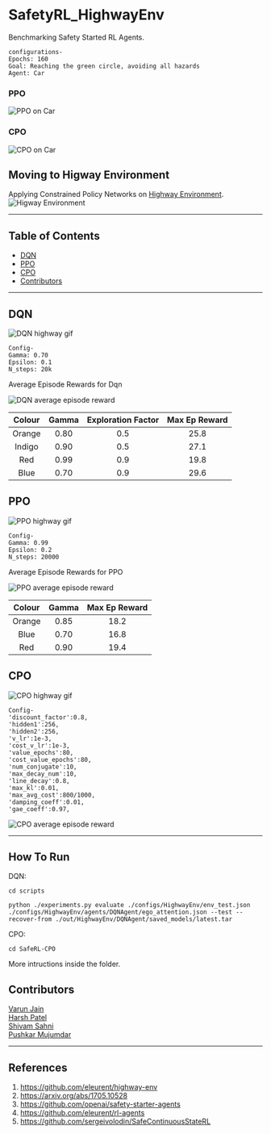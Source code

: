 # SafetyRL_HighwayEnv


Benchmarking Safety Started RL Agents.

```
configurations-
Epochs: 160
Goal: Reaching the green circle, avoiding all hazards
Agent: Car
```

### PPO

![PPO on Car](gifs/ppo_160.gif)

### CPO

![CPO on Car](gifs/cpo_160.gif)

## Moving to Higway Environment

Applying Constrained Policy Networks on [Highway Environment](https://github.com/eleurent/highway-env).
![Higway Environment](gifs/highway.gif)

---

## Table of Contents

- [DQN](#dqn)
- [PPO](#ppo)
- [CPO](#cpo)
- [Contributors](#contributors)

---

## DQN

![DQN highway gif](gifs/dqn.gif)

```
Config-
Gamma: 0.70
Epsilon: 0.1
N_steps: 20k
```

Average Episode Rewards for Dqn

![DQN average episode reward](gifs/dqnresults.png)

| Colour | Gamma | Exploration Factor | Max Ep Reward |
| :----: | :---: | :----------------: | :-----------: |
| Orange | 0.80  |        0.5         |     25.8      |
| Indigo | 0.90  |        0.5         |     27.1      |
|  Red   | 0.99  |        0.9         |     19.8      |
|  Blue  | 0.70  |        0.9         |     29.6      |

## PPO

![PPO highway gif](gifs/ppo_highway.gif)

```
Config-
Gamma: 0.99
Epsilon: 0.2
N_steps: 20000
```

Average Episode Rewards for PPO

![PPO average episode reward](gifs/pporesults.png)

| Colour | Gamma | Max Ep Reward |
| :----: | :---: | :-----------: |
| Orange | 0.85  |     18.2      |
|  Blue  | 0.70  |     16.8      |
|  Red   | 0.90  |     19.4      |

## CPO

![CPO highway gif](gifs/cpo.gif)

```
Config-
'discount_factor':0.8,
'hidden1':256,
'hidden2':256,
'v_lr':1e-3,
'cost_v_lr':1e-3,
'value_epochs':80,
'cost_value_epochs':80,
'num_conjugate':10,
'max_decay_num':10,
'line_decay':0.8,
'max_kl':0.01,
'max_avg_cost':800/1000,
'damping_coeff':0.01,
'gae_coeff':0.97,
```

![CPO average episode reward](gifs/cporesults.png)

---

## How To Run

DQN:

`cd scripts`

`python ./experiments.py evaluate ./configs/HighwayEnv/env_test.json ./configs/HighwayEnv/agents/DQNAgent/ego_attention.json --test --recover-from ./out/HighwayEnv/DQNAgent/saved_models/latest.tar`

CPO:

`cd SafeRL-CPO`

More intructions inside the folder.

## Contributors

[Varun Jain](https://github.com/varunjain3)\
[Harsh Patel](https://github.com/harshp1802)\
[Shivam Sahni](https://github.com/shivam15s)\
[Pushkar Mujumdar](https://github.com/pmujumdar27)

---

## References

1. https://github.com/eleurent/highway-env
2. https://arxiv.org/abs/1705.10528
3. https://github.com/openai/safety-starter-agents
4. https://github.com/eleurent/rl-agents
5. https://github.com/sergeivolodin/SafeContinuousStateRL
